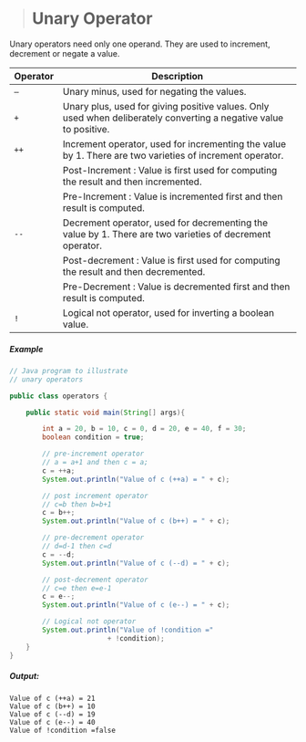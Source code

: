 ># Unary Operator

Unary operators need only one operand. They are used to increment, decrement or negate a value.

|Operator|Description|
|---|---|
|`–`|Unary minus, used for negating the values.|
|`+`|Unary plus, used for giving positive values. Only used when deliberately converting a negative value to positive.|
|`++`|Increment operator, used for incrementing the value by 1. There are two varieties of increment operator.|
||Post-Increment : Value is first used for computing the result and then incremented.|
||Pre-Increment : Value is incremented first and then result is computed.|
|`--`|Decrement operator, used for decrementing the value by 1. There are two varieties of decrement operator.|
||Post-decrement : Value is first used for computing the result and then decremented.|
||Pre-Decrement : Value is decremented first and then result is computed.|
|`!`|Logical not operator, used for inverting a boolean value.|

##### Example

```java
// Java program to illustrate    
// unary operators    

public class operators {

	public static void main(String[] args){

		int a = 20, b = 10, c = 0, d = 20, e = 40, f = 30; 
		boolean condition = true; 

		// pre-increment operator 
		// a = a+1 and then c = a; 
		c = ++a; 
		System.out.println("Value of c (++a) = " + c); 

		// post increment operator 
		// c=b then b=b+1 
		c = b++; 
		System.out.println("Value of c (b++) = " + c); 

		// pre-decrement operator 
		// d=d-1 then c=d 
		c = --d; 
		System.out.println("Value of c (--d) = " + c); 

		// post-decrement operator 
		// c=e then e=e-1 
		c = e--; 
		System.out.println("Value of c (e--) = " + c); 

		// Logical not operator 
		System.out.println("Value of !condition ="
						+ !condition); 
	} 
} 
```

##### Output:

	Value of c (++a) = 21   
	Value of c (b++) = 10   
	Value of c (--d) = 19   
	Value of c (e--) = 40   
	Value of !condition =false